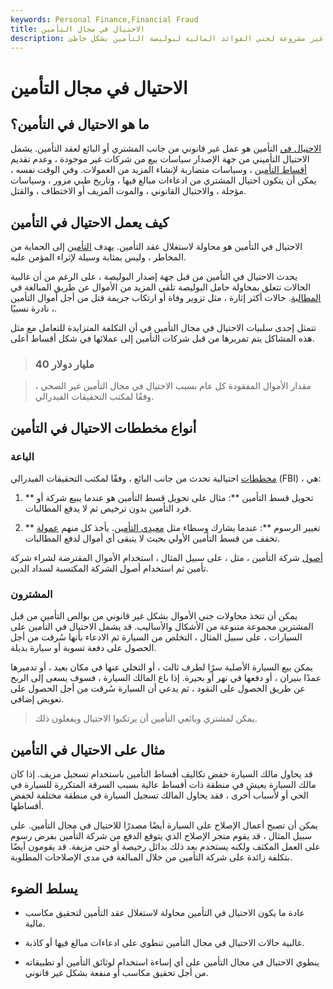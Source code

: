 ```yaml
---
keywords: Personal Finance,Financial Fraud
title: الاحتيال في مجال التأمين
description: الاحتيال في التأمين هو تنفيذ مخططات غير مشروعة لجني الفوائد المالية لبوليصة التأمين بشكل خاطئ.
---
```


# الاحتيال في مجال التأمين
## ما هو الاحتيال في التأمين؟

[الاحتيال في](/fraud) التأمين هو عمل غير قانوني من جانب المشتري أو البائع لعقد التأمين. يشمل الاحتيال التأميني من جهة الإصدار سياسات بيع من شركات غير موجودة ، وعدم تقديم [أقساط التأمين](/premium) ، وسياسات متضاربة لإنشاء المزيد من العمولات. وفي الوقت نفسه ، يمكن أن يتكون احتيال المشتري من ادعاءات مبالغ فيها ، وتاريخ طبي مزور ، وسياسات مؤجلة ، والاحتيال القانوني ، والموت المزيف أو الاختطاف ، والقتل.

## كيف يعمل الاحتيال في التأمين

الاحتيال في التأمين هو محاولة لاستغلال عقد التأمين. يهدف [التأمين](/insurance) إلى الحماية من المخاطر ، وليس بمثابة وسيلة لإثراء المؤمن عليه.

يحدث الاحتيال في التأمين من قبل جهة إصدار البوليصة ، على الرغم من أن غالبية الحالات تتعلق بمحاولة حامل البوليصة تلقي المزيد من الأموال عن طريق المبالغة في [المطالبة](/insurance_claim). حالات أكثر إثارة ، مثل تزوير وفاة أو ارتكاب جريمة قتل من أجل أموال التأمين ، نادرة نسبيًا.

تتمثل إحدى سلبيات الاحتيال في مجال التأمين في أن التكلفة المتزايدة للتعامل مع مثل هذه المشاكل يتم تمريرها من قبل شركات التأمين إلى عملائها في شكل أقساط أعلى.

> ### 40 مليار دولار

> مقدار الأموال المفقودة كل عام بسبب الاحتيال في مجال التأمين غير الصحي ، وفقًا لمكتب التحقيقات الفيدرالي.

>

## أنواع مخططات الاحتيال في التأمين

### الباعة

[مخططات](/insurance-fraud) احتيالية تحدث من جانب البائع ، وفقًا لمكتب التحقيقات الفيدرالي (FBI) ، هي:

1. ** تحويل قسط التأمين **: مثال على تحويل قسط التأمين هو عندما يبيع شركة أو فرد التأمين بدون ترخيص ثم لا يدفع المطالبات.

1. ** تغيير الرسوم **: عندما يشارك وسطاء مثل [معيدي التأمين](/reinsurer). يأخذ كل منهم [عمولة](/commission) تخفف من قسط التأمين الأولي بحيث لا يتبقى أي أموال لدفع المطالبات.

[أصول](/asset) شركة التأمين ، مثل ، على سبيل المثال ، استخدام الأموال المقترضة لشراء شركة تأمين ثم استخدام أصول الشركة المكتسبة لسداد الدين.

### المشترون

يمكن أن تتخذ محاولات جني الأموال بشكل غير قانوني من بوالص التأمين من قبل المشترين مجموعة متنوعة من الأشكال والأساليب. قد يشمل الاحتيال في التأمين على السيارات ، على سبيل المثال ، التخلص من السيارة ثم الادعاء بأنها سُرقت من أجل الحصول على دفعة تسوية أو سيارة بديلة.

يمكن بيع السيارة الأصلية سرًا لطرف ثالث ، أو التخلي عنها في مكان بعيد ، أو تدميرها عمدًا بنيران ، أو دفعها في نهر أو بحيرة. إذا باع المالك السيارة ، فسوف يسعى إلى الربح عن طريق الحصول على النقود ، ثم يدعي أن السيارة سُرقت من أجل الحصول على تعويض إضافي.

> يمكن لمشتري وبائعي التأمين أن يرتكبوا الاحتيال ويفعلون ذلك.

>

## مثال على الاحتيال في التأمين

قد يحاول مالك السيارة خفض تكاليف أقساط التأمين باستخدام تسجيل مزيف. إذا كان مالك السيارة يعيش في منطقة ذات أقساط عالية بسبب السرقة المتكررة للسيارة في الحي أو لأسباب أخرى ، فقد يحاول المالك تسجيل السيارة في منطقة مختلفة لخفض أقساطها.

يمكن أن تصبح أعمال الإصلاح على السيارة أيضًا مصدرًا للاحتيال في مجال التأمين. على سبيل المثال ، قد يقوم متجر الإصلاح الذي يتوقع الدفع من شركة التأمين بفرض رسوم على العمل المكثف ولكنه يستخدم بعد ذلك بدائل رخيصة أو حتى مزيفة. قد يقومون أيضًا بتكلفة زائدة على شركة التأمين من خلال المبالغة في مدى الإصلاحات المطلوبة.

## يسلط الضوء

- عادة ما يكون الاحتيال في التأمين محاولة لاستغلال عقد التأمين لتحقيق مكاسب مالية.

- غالبية حالات الاحتيال في مجال التأمين تنطوي على ادعاءات مبالغ فيها أو كاذبة.

- ينطوي الاحتيال في مجال التأمين على أي إساءة استخدام لوثائق التأمين أو تطبيقاته من أجل تحقيق مكاسب أو منفعة بشكل غير قانوني.

